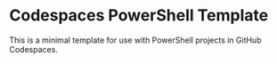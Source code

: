 # Codespaces PowerShell Template

This is a minimal template for use with PowerShell projects in GitHub Codespaces.